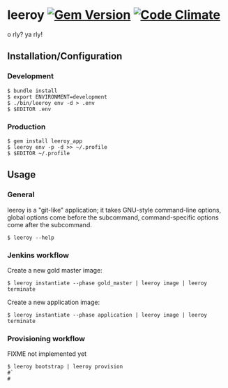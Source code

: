 # leeroy [![Gem Version](https://badge.fury.io/rb/leeroy_app.svg)](https://badge.fury.io/rb/leeroy_app) [![Code Climate](https://codeclimate.com/github/FitnessKeeper/leeroy/badges/gpa.svg)](https://codeclimate.com/github/FitnessKeeper/leeroy)
o rly?  ya rly!

## Installation/Configuration

### Development

    $ bundle install
    $ export ENVIRONMENT=development
    $ ./bin/leeroy env -d > .env
    $ $EDITOR .env

### Production

    $ gem install leeroy_app
    $ leeroy env -p -d >> ~/.profile
    $ $EDITOR ~/.profile

## Usage

### General

leeroy is a "git-like" application; it takes GNU-style command-line options, global options come before the subcommand, command-specific options come after the subcommand.

    $ leeroy --help

### Jenkins workflow

Create a new gold master image:

    $ leeroy instantiate --phase gold_master | leeroy image | leeroy terminate

Create a new application image:

    $ leeroy instantiate --phase application | leeroy image | leeroy terminate

### Provisioning workflow

FIXME not implemented yet

    $ leeroy bootstrap | leeroy provision
    #`
    #
